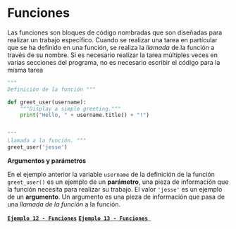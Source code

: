 # Funciones



Las funciones son bloques de código nombradas que son diseñadas para realizar un trabajo específico. Cuando se realizar una tarea en partícular que se ha definido en una función, se realiza la _llamada_ de la función a través de su nombre. Si es necesario realizar la tarea múltiples veces en varias secciones del programa, no es necesario escribir el código para la misma tarea

````python
"""
Definición de la función """

def greet_user(username):
    """Display a simple greeting."""
    print("Hello, " + username.title() + "!")


"""
Llamada a la función. """
greet_user('jesse')
````
__Argumentos y parámetros__

En el ejemplo anterior la variable `username` de la definición de la función `greet_user()` es un ejemplo de un __parámetro__, una pieza de información que la función necesita para realizar su trabajo. El valor `'jesse'` es un ejemplo de un __argumento__. Un argumento es una pieza de información que pasa de una _llamada de la función_ a la función.

[**`Ejemplo 12 - Funciones`**](./ex-functions.ipynb)
[**`Ejemplo 13 - Funciones `**]()